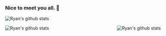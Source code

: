 ### Nice to meet you all. 👋

![Ryan's github stats](https://activity-graph.herokuapp.com/graph?username=Ryan-zyy&theme=github)

<div align="center">
    <a href="https://github.com/Ryan-zyy">
        <img align="left" src="https://github-readme-stats.vercel.app/api?username=Ryan-zyy&theme=tokyonight&show_icons=true&icon_color=CE1D2D" alt="Ryan's github stats"/>
    </a>
    <a href="https://github.com/Ryan-zyy">
        <img align="right" src="https://github-readme-stats.vercel.app/api/top-langs/?username=Ryan-zyy&layout=compact&show_icons=truee&include_all_commits=true&theme=onedark&card_width=230" alt="Ryan's github stats"/>
    </a>
</div>
